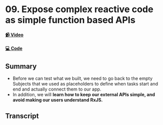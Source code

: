 # 09. Expose complex reactive code as simple function based APIs

#### [📹 Video](https://egghead.io/lessons/rxjs-expose-complex-reactive-code-as-simple-function-based-apis)

#### [💻 Code](https://github.com/rarmatei/egghead-thinking-reactively/blob/lesson-09/src/lesson-code/TaskProgressService.js)

## Summary

- Before we can test what we built, we need to go back to the empty Subjects that we used as placeholders to define when tasks start and end and actually connect them to our app.
- In addition, we will **learn how to keep our external APIs simple, and avoid making our users understand RxJS.**

## Transcript
